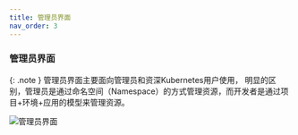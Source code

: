 ```yaml
---
title: 管理员界面
nav_order: 3
---
```



### 管理员界面

{: .note }
管理员界面主要面向管理员和资深Kubernetes用户使用，
明显的区别，管理员是通过命名空间（Namespace）的方式管理资源，而开发者是通过项目+环境+应用的模型来管理资源。

![管理员界面](imgs/admin-start.gif)